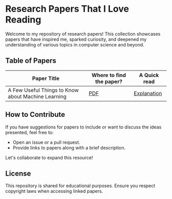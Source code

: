 # Research Papers That I Love Reading

Welcome to my repository of research papers! This collection showcases papers that have inspired me, sparked curiosity, and deepened my understanding of various topics in computer science and beyond.

## Table of Papers

| Paper Title                         | Where to find the paper?                                             | A Quick read                      |
|-------------------------------------|-----------------------------------------------------|------------------------------------------|
|   A Few Useful Things to Know about Machine Learning             | [PDF](https://github.com/Rajendran2201/papers-that-I-love-reading/blob/main/A%20Few%20Useful%20Things%20to%20Know%20about%20Machine%20Learning%20-%20Explained/A%20Few%20Useful%20Things%20to%20Know%20about%20Machine%20Learning.pdf)              | [Explanation](https://github.com/Rajendran2201/papers-that-I-love-reading/blob/main/A%20Few%20Useful%20Things%20to%20Know%20about%20Machine%20Learning%20-%20Explained/A%20Few%20Useful%20Things%20to%20Know%20about%20Machine%20Learning%20-%20Explained.md) |




## How to Contribute
If you have suggestions for papers to include or want to discuss the ideas presented, feel free to:
- Open an issue or a pull request.
- Provide links to papers along with a brief description.

Let's collaborate to expand this resource!

## License
This repository is shared for educational purposes. Ensure you respect copyright laws when accessing linked papers.
